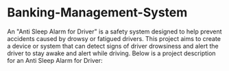 # Banking-Management-System
An "Anti Sleep Alarm for Driver" is a safety system designed to help prevent accidents caused by drowsy or fatigued drivers. This project aims to create a device or system that can detect signs of driver drowsiness and alert the driver to stay awake and alert while driving. Below is a project description for an Anti Sleep Alarm for Driver:
